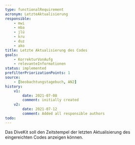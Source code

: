 ```yaml
---
type: functionalRequirement
acronym: LetzteAktualisierung
responsible: 
    - mwi
    - mba
    - jlü
    - kru
    - duz
    - ako
title: Letzte Aktualisierung des Codes
goals: 
    - KorrekturVonAufg
    - relevanteInformationen
status: implemented
prefilterPriorizationPoints: 1
source:
    - [beobachtungstagebuch, AN2]
history:
    v1:
        date: 2021-07-08
        comment: initially created
    v2:
        date: 2021-07-12
        comment: Added all responsible authors
todo:
---
```


Das DiveKit soll den Zeitstempel der letzten Aktualisierung des eingereichten Codes anzeigen können.